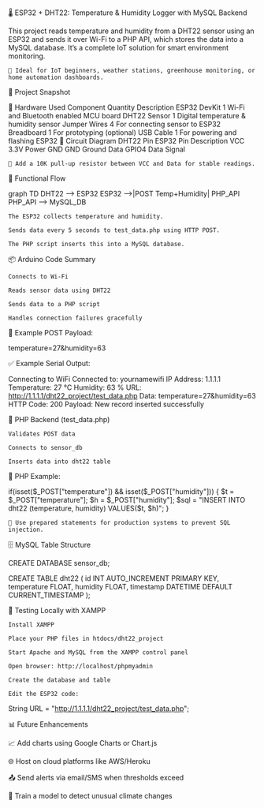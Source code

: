 🌡️ ESP32 + DHT22: Temperature & Humidity Logger with MySQL Backend

This project reads temperature and humidity from a DHT22 sensor using an ESP32 and sends it over Wi-Fi to a PHP API, which stores the data into a MySQL database. It’s a complete IoT solution for smart environment monitoring.

    📌 Ideal for IoT beginners, weather stations, greenhouse monitoring, or home automation dashboards.

📸 Project Snapshot

🔧 Hardware Used
Component	Quantity	Description
ESP32 DevKit	1	Wi-Fi and Bluetooth enabled MCU board
DHT22 Sensor	1	Digital temperature & humidity sensor
Jumper Wires	4	For connecting sensor to ESP32
Breadboard	1	For prototyping (optional)
USB Cable	1	For powering and flashing ESP32
🔌 Circuit Diagram
DHT22 Pin	ESP32 Pin	Description
VCC	3.3V	Power
GND	GND	Ground
Data	GPIO4	Data Signal

    🧠 Add a 10K pull-up resistor between VCC and Data for stable readings.

📱 Functional Flow

graph TD
    DHT22 --> ESP32
    ESP32 -->|POST Temp+Humidity| PHP_API
    PHP_API --> MySQL_DB

    The ESP32 collects temperature and humidity.

    Sends data every 5 seconds to test_data.php using HTTP POST.

    The PHP script inserts this into a MySQL database.

📦 Arduino Code Summary

    Connects to Wi-Fi

    Reads sensor data using DHT22

    Sends data to a PHP script

    Handles connection failures gracefully

🔑 Example POST Payload:

temperature=27&humidity=63

✅ Example Serial Output:

Connecting to WiFi
Connected to: yournamewifi
IP Address: 1.1.1.1
Temperature: 27 °C
Humidity: 63 %
URL: http://1.1.1.1/dht22_project/test_data.php
Data: temperature=27&humidity=63
HTTP Code: 200
Payload: New record inserted successfully

🧾 PHP Backend (test_data.php)

    Validates POST data

    Connects to sensor_db

    Inserts data into dht22 table

📁 PHP Example:

if(isset($_POST["temperature"]) && isset($_POST["humidity"])) {
  $t = $_POST["temperature"];
  $h = $_POST["humidity"];
  $sql = "INSERT INTO dht22 (temperature, humidity) VALUES($t, $h)";
}

    🔐 Use prepared statements for production systems to prevent SQL injection.

🗄️ MySQL Table Structure

CREATE DATABASE sensor_db;

CREATE TABLE dht22 (
  id INT AUTO_INCREMENT PRIMARY KEY,
  temperature FLOAT,
  humidity FLOAT,
  timestamp DATETIME DEFAULT CURRENT_TIMESTAMP
);

🧪 Testing Locally with XAMPP

    Install XAMPP

    Place your PHP files in htdocs/dht22_project

    Start Apache and MySQL from the XAMPP control panel

    Open browser: http://localhost/phpmyadmin

    Create the database and table

    Edit the ESP32 code:

String URL = "http://1.1.1.1/dht22_project/test_data.php";

📊 Future Enhancements

📈 Add charts using Google Charts or Chart.js

🌐 Host on cloud platforms like AWS/Heroku

📤 Send alerts via email/SMS when thresholds exceed

🧠 Train a model to detect unusual climate changes
